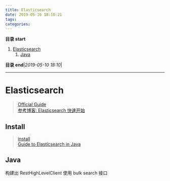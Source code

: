 ```yaml
---
title: Elasticsearch
date: 2019-05-10 18:10:21
tags: 
categories: 
---
```


**目录 start**
 
1. [Elasticsearch](#elasticsearch)
    1. [Java](#java)

**目录 end**|_2019-05-10 18:10_|
****************************************
# Elasticsearch
> [Official Guide](https://www.elastic.co/guide/en/elasticsearch/reference/current/getting-started.html)  
> [参考博客: Elasticsearch 快速开始](https://www.cnblogs.com/cjsblog/p/9439331.html)  

## Install
> [install](https://www.elastic.co/guide/en/elasticsearch/reference/current/install-elasticsearch.html)  
> [Guide to Elasticsearch in Java](https://www.baeldung.com/elasticsearch-java)  

## Java

构建出 RestHighLevelClient  使用 bulk search 接口 

